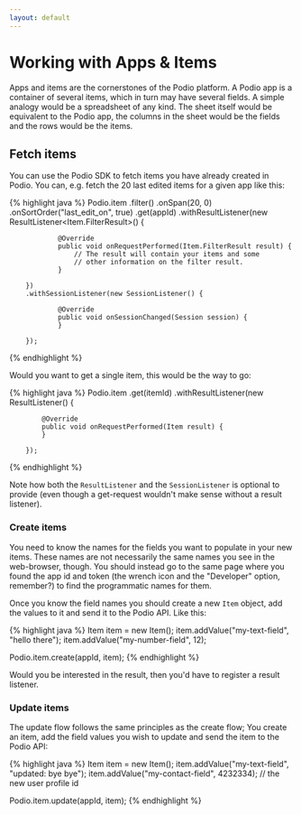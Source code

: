 ```yaml
---
layout: default
---
```

# Working with Apps & Items

Apps and items are the cornerstones of the Podio platform. A Podio app is a container of several items, which in turn may have several fields. A simple analogy would be a spreadsheet of any kind. The sheet itself would be equivalent to the Podio app, the columns in the sheet would be the fields and the rows would be the items.

## Fetch items
You can use the Podio SDK to fetch items you have already created in Podio. You can, e.g. fetch the 20 last edited items for a given app like this:

{% highlight java %}
Podio.item
        .filter()
            .onSpan(20, 0)
            .onSortOrder("last_edit_on", true)
        .get(appId)
        .withResultListener(new ResultListener<Item.FilterResult>() {

                @Override
                public void onRequestPerformed(Item.FilterResult result) {
                    // The result will contain your items and some
                    // other information on the filter result.
                }

        })
        .withSessionListener(new SessionListener() {

                @Override
                public void onSessionChanged(Session session) {
                }

        });
{% endhighlight %}

Would you want to get a single item, this would be the way to go:

{% highlight java %}
Podio.item
        .get(itemId)
        .withResultListener(new ResultListener<Item>() {

            @Override
            public void onRequestPerformed(Item result) {
            }

        });
{% endhighlight %}

Note how both the `ResultListener` and the `SessionListener` is optional to provide (even though a get-request wouldn't make sense without a result listener).

### Create items ###
You need to know the names for the fields you want to populate in your new items. These names are not necessarily the same names you see in the web-browser, though. You should instead go to the same page where you found the app id and token (the wrench icon and the "Developer" option, remember?) to find the programmatic names for them.

Once you know the field names you should create a new `Item` object, add the values to it and send it to the Podio API. Like this:

{% highlight java %}
Item item = new Item();
item.addValue("my-text-field", "hello there");
item.addValue("my-number-field", 12);

Podio.item.create(appId, item);
{% endhighlight %}

Would you be interested in the result, then you'd have to register a result listener.

### Update items ###
The update flow follows the same principles as the create flow; You create an item, add the field values you wish to update and send the item to the Podio API:

{% highlight java %}
Item item = new Item();
item.addValue("my-text-field", "updated: bye bye");
item.addValue("my-contact-field", 4232334); // the new user profile id

Podio.item.update(appId, item);
{% endhighlight %}
